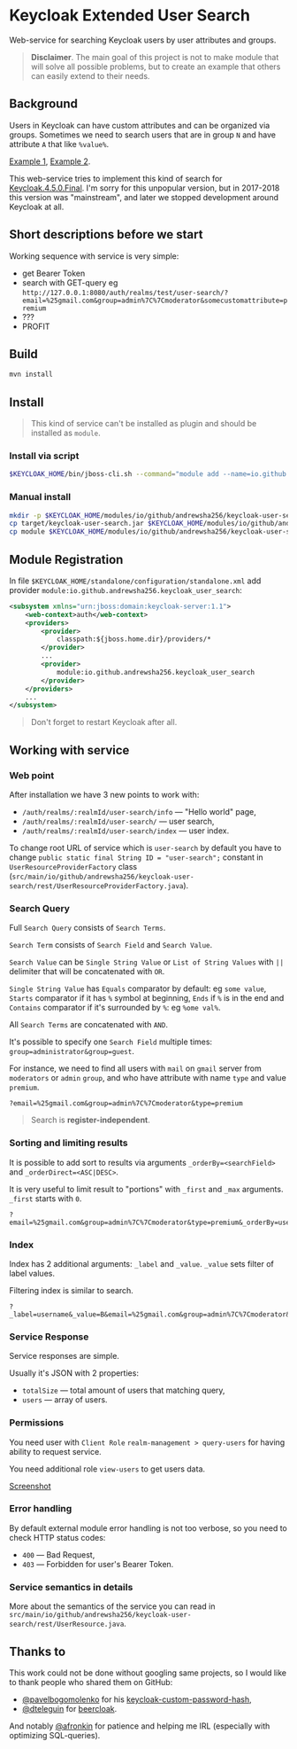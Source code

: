 # Keycloak Extended User Search

Web-service for searching Keycloak users by user attributes and groups.

> **Disclaimer**. The main goal of this project is not to make module that will solve all possible problems, but to create an example that others can easily extend to their needs.

## Background

Users in Keycloak can have custom attributes and can be organized via groups.
Sometimes we need to search users that are in group `N` and have attribute `A` that like `%value%`.

[Example 1](https://stackoverflow.com/questions/54667407/how-to-get-users-by-custom-attributes-in-keycloak),
[Example 2](https://lists.jboss.org/pipermail/keycloak-user/2016-December/008896.html).

This web-service tries to implement this kind of search for [Keycloak.4.5.0.Final](https://github.com/keycloak/keycloak/tree/4.5.0.Final). I'm sorry for this unpopular version, but in 2017-2018 this version was "mainstream", and later we stopped development around Keycloak at all.

## Short descriptions before we start

Working sequence with service is very simple:

* get Bearer Token
* search with GET-query eg `http://127.0.0.1:8080/auth/realms/test/user-search/?email=%25gmail.com&group=admin%7C%7Cmoderator&somecustomattribute=premium`
* ???
* PROFIT

## Build

```sh
mvn install
```

## Install

> This kind of service can't be installed as plugin and should be installed as `module`.

### Install via script

```sh
$KEYCLOAK_HOME/bin/jboss-cli.sh --command="module add --name=io.github.andrewsha256.keycloak_user_search --resources=target/keycloak-user-search.jar --dependecies=org.keycloak.keycloak-core,org.keycloak.keycloak-server-spi,org.keycloak.keycloak-server-spi-private,org.keycloak.keycloak-services,javax.ws.rs.api"
```

### Manual install

```sh
mkdir -p $KEYCLOAK_HOME/modules/io/github/andrewsha256/keycloak-user-search/main
cp target/keycloak-user-search.jar $KEYCLOAK_HOME/modules/io/github/andrewsha256/keycloak-user-search/main/keycloak-user-search.jar
cp module $KEYCLOAK_HOME/modules/io/github/andrewsha256/keycloak-user-search/main/module.xml
```

## Module Registration

In file `$KEYCLOAK_HOME/standalone/configuration/standalone.xml` add provider `module:io.github.andrewsha256.keycloak_user_search`:

```xml
<subsystem xmlns="urn:jboss:domain:keycloak-server:1.1">
    <web-context>auth</web-context>
    <providers>
        <provider>
            classpath:${jboss.home.dir}/providers/*
        </provider>
        ...
        <provider>
            module:io.github.andrewsha256.keycloak_user_search
        </provider>
    </providers>
    ...
</subsystem>
```

> Don't forget to restart Keycloak after all.

## Working with service

### Web point

After installation we have 3 new points to work with:

* `/auth/realms/:realmId/user-search/info` — "Hello world" page,
* `/auth/realms/:realmId/user-search/` — user search,
* `/auth/realms/:realmId/user-search/index` — user index.

To change root URL of service which is `user-search` by default you have to change `public static final String ID = "user-search";` constant in `UserResourceProviderFactory` class (`src/main/io/github/andrewsha256/keycloak-user-search/rest/UserResourceProviderFactory.java`).

### Search Query

Full `Search Query` consists of `Search Terms`.

`Search Term` consists of `Search Field` and `Search Value`.

`Search Value` can be `Single String Value` or `List of String Values` with `||` delimiter that will be concatenated with `OR`.

`Single String Value` has `Equals` comparator by default: eg `some value`, `Starts` comparator if it has `%` symbol at beginning, `Ends` if `%` is in the end and `Contains` comparator if it's surrounded by `%`: eg `%ome val%`.

All `Search Terms` are concatenated with `AND`.

It's possible to specify one `Search Field` multiple times: `group=administrator&group=guest`.

For instance, we need to find all users with `mail` on `gmail` server from `moderators` or `admin` `group`, and who have attribute with name `type` and value `premium`.

```URL
?email=%25gmail.com&group=admin%7C%7Cmoderator&type=premium
```

> Search is **register-independent**.

### Sorting and limiting results

It is possible to add sort to results via arguments `_orderBy=<searchField>` and `_orderDirect=<ASC|DESC>`.

It is very useful to limit result to "portions" with `_first` and `_max` arguments. `_first` starts with `0`.

```URL
?email=%25gmail.com&group=admin%7C%7Cmoderator&type=premium&_orderBy=username&_max=15_orderDirect=ASC
```

### Index

Index has 2 additional arguments: `_label` and `_value`. `_value` sets filter of label values.

Filtering index is similar to search.

```URL
?_label=username&_value=B&email=%25gmail.com&group=admin%7C%7Cmoderator&type=premium&_orderBy=username&_max=15
```

### Service Response

Service responses are simple.

Usually it's JSON with 2 properties:

* `totalSize` — total amount of users that matching query,
* `users` — array of users.

### Permissions

You need user with `Client Role` `realm-management > query-users` for having ability to request service.

You need additional role `view-users` to get users data.

[Screenshot](https://github.com/andrewsha256/andrewsha256.github.io/blob/master/repositories/keycloak-user-search/user-permissions.jpg)

### Error handling

By default external module error handling is not too verbose, so you need to check HTTP status codes:

* `400` — Bad Request,
* `403` — Forbidden for user's Bearer Token.

### Service semantics in details

More about the semantics of the service you can read in `src/main/io/github/andrewsha256/keycloak-user-search/rest/UserResource.java`.

## Thanks to

This work could not be done without googling same projects, so I would like to thank people who shared them on GitHub:

* [@pavelbogomolenko](https://github.com/pavelbogomolenko/) for his [keycloak-custom-password-hash](https://github.com/pavelbogomolenko/keycloak-custom-password-hash),
* [@dteleguin](https://github.com/dteleguin) for [beercloak](https://github.com/dteleguin/beercloak).

And notably [@afronkin](https://github.com/afronkin) for patience and helping me IRL (especially with optimizing SQL-queries).
